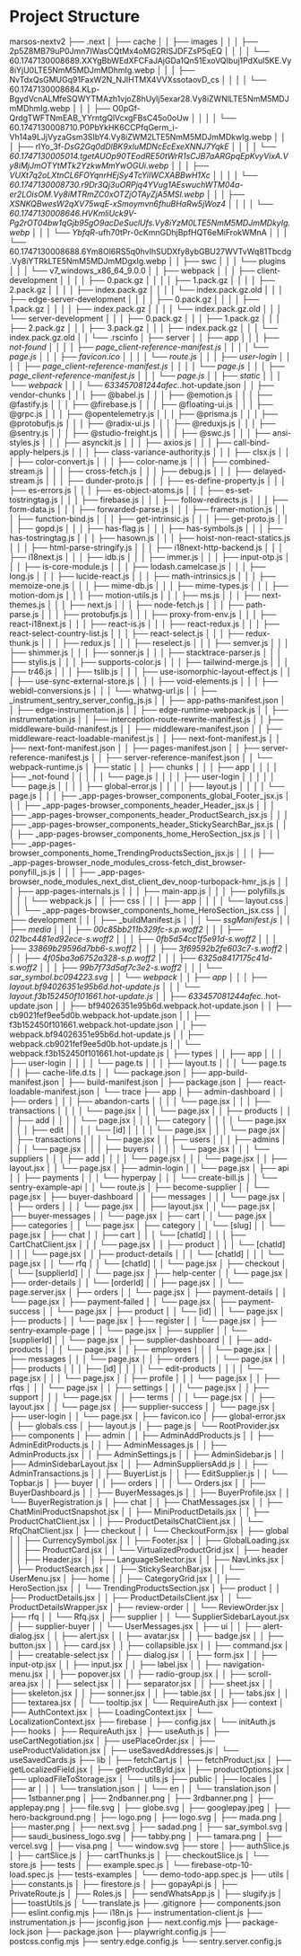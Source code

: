# Project Structure

marsos-nextv2
├── .next
│   ├── cache
│   │   ├── images
│   │   │   ├── 2p5Z8MB79uP0Jmn7IWasCQtMx4oMG2RISJDFZsP5qEQ
│   │   │   │   └── 60.1747130008689.XXYgBbWEdXFCFaJAjGDa1Qn51ExoVQIbuj1PdXuI5KE.Vy8iYjU0LTE5NmM5MDJmMDhmIg.webp
│   │   │   ├── NvTdxQsGMUGq91FaxW2N_NJlHTMX4VVXssotaovD_cs
│   │   │   │   └── 60.1747130008684.KLp-BgydVcnALMfeSQWYTMAzh1vjoZ8hUylj5exar28.Vy8iZWNlLTE5NmM5MDJmMDhmIg.webp
│   │   │   ├── O0pGf-QrdgTWFTNmEAB_YYrntgQlVcxgFBsC45o0oUw
│   │   │   │   └── 60.1747130008710.P0PbYkHK6CCPfqGerm_i-Vh14a9LJjVyzaGsm3SIbY4.Vy8iZWM2LTE5NmM5MDJmMDkwIg.webp
│   │   │   ├── rIYo_3f-_DsG2Gq0dDlBK9xIuMDNcEcExeXNNJ7YqkE
│   │   │   │   └── 60.1747130005014.tgetAUOp90TEodRE50tWrR1sCJB7aARGpqEpKvyVixA.Vy8iMjJmOTYtMTk2YzkwMmYwOGUi.webp
│   │   │   ├── VUXt7q2oLXtnCL6FOYqnrHEjSy4TcYiIWCXABBwH1Xc
│   │   │   │   └── 60.1747130008730.r9Dr3Qj3uORPjq4YVug1AEswuchWTM04a-er2LOisOM.Vy8iMTRmZC0xOTZjOTAyZjA5MSI.webp
│   │   │   ├── XSNKQBwesW2qXV75wqE-xSmoymvn6fhuBHaRw5jWoz4
│   │   │   │   └── 60.1747130008646.HVKmliUck9V-Pg2rOT04bw1qGjb95gO9acDeSuclUfs.Vy8iYzM0LTE5NmM5MDJmMDkyIg.webp
│   │   │   └── YbfqR_-ufh70tPr-0cKmnGDhjBpfHQT6eMiFrokWMnA
│   │   │       └── 60.1747130008688.6Ym8Ol6RS5q0hvIhSUDXfy8ybGBU27WVTvWq81Tbcdg.Vy8iYTRkLTE5NmM5MDJmMDgxIg.webp
│   │   ├── swc
│   │   │   └── plugins
│   │   │       └── v7_windows_x86_64_9.0.0
│   │   ├── webpack
│   │   │   ├── client-development
│   │   │   │   ├── 0.pack.gz
│   │   │   │   ├── 1.pack.gz
│   │   │   │   ├── 2.pack.gz
│   │   │   │   ├── index.pack.gz
│   │   │   │   └── index.pack.gz.old
│   │   │   ├── edge-server-development
│   │   │   │   ├── 0.pack.gz
│   │   │   │   ├── 1.pack.gz
│   │   │   │   ├── index.pack.gz
│   │   │   │   └── index.pack.gz.old
│   │   │   └── server-development
│   │   │       ├── 0.pack.gz
│   │   │       ├── 1.pack.gz
│   │   │       ├── 2.pack.gz
│   │   │       ├── 3.pack.gz
│   │   │       ├── index.pack.gz
│   │   │       └── index.pack.gz.old
│   │   └── .rscinfo
│   ├── server
│   │   ├── app
│   │   │   ├── _not-found
│   │   │   │   ├── page_client-reference-manifest.js
│   │   │   │   └── page.js
│   │   │   ├── favicon.ico
│   │   │   │   └── route.js
│   │   │   ├── user-login
│   │   │   │   ├── page_client-reference-manifest.js
│   │   │   │   └── page.js
│   │   │   ├── page_client-reference-manifest.js
│   │   │   └── page.js
│   │   ├── static
│   │   │   └── webpack
│   │   │       └── 633457081244afec._.hot-update.json
│   │   ├── vendor-chunks
│   │   │   ├── @babel.js
│   │   │   ├── @emotion.js
│   │   │   ├── @fastify.js
│   │   │   ├── @firebase.js
│   │   │   ├── @floating-ui.js
│   │   │   ├── @grpc.js
│   │   │   ├── @opentelemetry.js
│   │   │   ├── @prisma.js
│   │   │   ├── @protobufjs.js
│   │   │   ├── @radix-ui.js
│   │   │   ├── @reduxjs.js
│   │   │   ├── @sentry.js
│   │   │   ├── @studio-freight.js
│   │   │   ├── @swc.js
│   │   │   ├── ansi-styles.js
│   │   │   ├── asynckit.js
│   │   │   ├── axios.js
│   │   │   ├── call-bind-apply-helpers.js
│   │   │   ├── class-variance-authority.js
│   │   │   ├── clsx.js
│   │   │   ├── color-convert.js
│   │   │   ├── color-name.js
│   │   │   ├── combined-stream.js
│   │   │   ├── cross-fetch.js
│   │   │   ├── debug.js
│   │   │   ├── delayed-stream.js
│   │   │   ├── dunder-proto.js
│   │   │   ├── es-define-property.js
│   │   │   ├── es-errors.js
│   │   │   ├── es-object-atoms.js
│   │   │   ├── es-set-tostringtag.js
│   │   │   ├── firebase.js
│   │   │   ├── follow-redirects.js
│   │   │   ├── form-data.js
│   │   │   ├── forwarded-parse.js
│   │   │   ├── framer-motion.js
│   │   │   ├── function-bind.js
│   │   │   ├── get-intrinsic.js
│   │   │   ├── get-proto.js
│   │   │   ├── gopd.js
│   │   │   ├── has-flag.js
│   │   │   ├── has-symbols.js
│   │   │   ├── has-tostringtag.js
│   │   │   ├── hasown.js
│   │   │   ├── hoist-non-react-statics.js
│   │   │   ├── html-parse-stringify.js
│   │   │   ├── i18next-http-backend.js
│   │   │   ├── i18next.js
│   │   │   ├── idb.js
│   │   │   ├── immer.js
│   │   │   ├── input-otp.js
│   │   │   ├── is-core-module.js
│   │   │   ├── lodash.camelcase.js
│   │   │   ├── long.js
│   │   │   ├── lucide-react.js
│   │   │   ├── math-intrinsics.js
│   │   │   ├── memoize-one.js
│   │   │   ├── mime-db.js
│   │   │   ├── mime-types.js
│   │   │   ├── motion-dom.js
│   │   │   ├── motion-utils.js
│   │   │   ├── ms.js
│   │   │   ├── next-themes.js
│   │   │   ├── next.js
│   │   │   ├── node-fetch.js
│   │   │   ├── path-parse.js
│   │   │   ├── protobufjs.js
│   │   │   ├── proxy-from-env.js
│   │   │   ├── react-i18next.js
│   │   │   ├── react-is.js
│   │   │   ├── react-redux.js
│   │   │   ├── react-select-country-list.js
│   │   │   ├── react-select.js
│   │   │   ├── redux-thunk.js
│   │   │   ├── redux.js
│   │   │   ├── reselect.js
│   │   │   ├── semver.js
│   │   │   ├── shimmer.js
│   │   │   ├── sonner.js
│   │   │   ├── stacktrace-parser.js
│   │   │   ├── stylis.js
│   │   │   ├── supports-color.js
│   │   │   ├── tailwind-merge.js
│   │   │   ├── tr46.js
│   │   │   ├── tslib.js
│   │   │   ├── use-isomorphic-layout-effect.js
│   │   │   ├── use-sync-external-store.js
│   │   │   ├── void-elements.js
│   │   │   ├── webidl-conversions.js
│   │   │   └── whatwg-url.js
│   │   ├── _instrument_sentry_server_config_js.js
│   │   ├── app-paths-manifest.json
│   │   ├── edge-instrumentation.js
│   │   ├── edge-runtime-webpack.js
│   │   ├── instrumentation.js
│   │   ├── interception-route-rewrite-manifest.js
│   │   ├── middleware-build-manifest.js
│   │   ├── middleware-manifest.json
│   │   ├── middleware-react-loadable-manifest.js
│   │   ├── next-font-manifest.js
│   │   ├── next-font-manifest.json
│   │   ├── pages-manifest.json
│   │   ├── server-reference-manifest.js
│   │   ├── server-reference-manifest.json
│   │   └── webpack-runtime.js
│   ├── static
│   │   ├── chunks
│   │   │   ├── app
│   │   │   │   ├── _not-found
│   │   │   │   │   └── page.js
│   │   │   │   ├── user-login
│   │   │   │   │   └── page.js
│   │   │   │   ├── global-error.js
│   │   │   │   ├── layout.js
│   │   │   │   └── page.js
│   │   │   ├── _app-pages-browser_components_global_Footer_jsx.js
│   │   │   ├── _app-pages-browser_components_header_Header_jsx.js
│   │   │   ├── _app-pages-browser_components_header_ProductSearch_jsx.js
│   │   │   ├── _app-pages-browser_components_header_StickySearchBar_jsx.js
│   │   │   ├── _app-pages-browser_components_home_HeroSection_jsx.js
│   │   │   ├── _app-pages-browser_components_home_TrendingProductsSection_jsx.js
│   │   │   ├── _app-pages-browser_node_modules_cross-fetch_dist_browser-ponyfill_js.js
│   │   │   ├── _app-pages-browser_node_modules_next_dist_client_dev_noop-turbopack-hmr_js.js
│   │   │   ├── app-pages-internals.js
│   │   │   ├── main-app.js
│   │   │   ├── polyfills.js
│   │   │   └── webpack.js
│   │   ├── css
│   │   │   ├── app
│   │   │   │   └── layout.css
│   │   │   └── _app-pages-browser_components_home_HeroSection_jsx.css
│   │   ├── development
│   │   │   ├── _buildManifest.js
│   │   │   └── _ssgManifest.js
│   │   ├── media
│   │   │   ├── 00c85bb211b329fc-s.p.woff2
│   │   │   ├── 021bc4481ed92ece-s.woff2
│   │   │   ├── 0fb5d54cc1f5e91d-s.woff2
│   │   │   ├── 33869b29596d7bb6-s.woff2
│   │   │   ├── 3f69592b2fe603c7-s.woff2
│   │   │   ├── 4f05ba3a6752a328-s.p.woff2
│   │   │   ├── 6325a8417175c41d-s.woff2
│   │   │   ├── 99b7f73d5af7c3e2-s.woff2
│   │   │   └── sar_symbol.bc094223.svg
│   │   └── webpack
│   │       ├── app
│   │       │   ├── layout.bf94026351e95b6d.hot-update.js
│   │       │   └── layout.f3b152450f101661.hot-update.js
│   │       ├── 633457081244afec._.hot-update.json
│   │       ├── bf94026351e95b6d.webpack.hot-update.json
│   │       ├── cb9021fef9ee5d0b.webpack.hot-update.json
│   │       ├── f3b152450f101661.webpack.hot-update.json
│   │       ├── webpack.bf94026351e95b6d.hot-update.js
│   │       ├── webpack.cb9021fef9ee5d0b.hot-update.js
│   │       └── webpack.f3b152450f101661.hot-update.js
│   ├── types
│   │   ├── app
│   │   │   ├── user-login
│   │   │   │   └── page.ts
│   │   │   ├── layout.ts
│   │   │   └── page.ts
│   │   ├── cache-life.d.ts
│   │   └── package.json
│   ├── app-build-manifest.json
│   ├── build-manifest.json
│   ├── package.json
│   ├── react-loadable-manifest.json
│   └── trace
├── app
│   ├── admin-dashboard
│   │   ├── orders
│   │   │   ├── abandon-carts
│   │   │   │   └── page.jsx
│   │   │   ├── transactions
│   │   │   │   └── page.jsx
│   │   │   └── page.jsx
│   │   ├── products
│   │   │   ├── add
│   │   │   │   └── page.jsx
│   │   │   ├── category
│   │   │   │   └── page.jsx
│   │   │   ├── edit
│   │   │   │   └── [id]
│   │   │   │       └── page.jsx
│   │   │   └── page.jsx
│   │   ├── transactions
│   │   │   └── page.jsx
│   │   ├── users
│   │   │   ├── admins
│   │   │   │   └── page.jsx
│   │   │   ├── buyers
│   │   │   │   └── page.jsx
│   │   │   └── suppliers
│   │   │       ├── add
│   │   │       │   └── page.jsx
│   │   │       └── page.jsx
│   │   ├── layout.jsx
│   │   └── page.jsx
│   ├── admin-login
│   │   └── page.jsx
│   ├── api
│   │   ├── payments
│   │   │   └── hyperpay
│   │   │       └── create-bill.js
│   │   └── sentry-example-api
│   │       └── route.js
│   ├── become-supplier
│   │   └── page.jsx
│   ├── buyer-dashboard
│   │   ├── messages
│   │   │   └── page.jsx
│   │   ├── orders
│   │   │   └── page.jsx
│   │   ├── layout.jsx
│   │   └── page.jsx
│   ├── buyer-messages
│   │   └── page.jsx
│   ├── cart
│   │   └── page.jsx
│   ├── categories
│   │   └── page.jsx
│   ├── category
│   │   └── [slug]
│   │       └── page.jsx
│   ├── chat
│   │   ├── cart
│   │   │   └── [chatId]
│   │   │       ├── CartChatClient.jsx
│   │   │       └── page.jsx
│   │   ├── product
│   │   │   └── [chatId]
│   │   │       └── page.jsx
│   │   ├── product-details
│   │   │   └── [chatId]
│   │   │       └── page.jsx
│   │   └── rfq
│   │       └── [chatId]
│   │           └── page.jsx
│   ├── checkout
│   │   └── [supplierId]
│   │       └── page.jsx
│   ├── help-center
│   │   └── page.jsx
│   ├── order-details
│   │   └── [orderId]
│   │       ├── page.jsx
│   │       └── page.server.jsx
│   ├── orders
│   │   └── page.jsx
│   ├── payment-details
│   │   └── page.jsx
│   ├── payment-failed
│   │   └── page.jsx
│   ├── payment-success
│   │   └── page.jsx
│   ├── product
│   │   └── [id]
│   │       └── page.jsx
│   ├── products
│   │   └── page.jsx
│   ├── register
│   │   └── page.jsx
│   ├── sentry-example-page
│   │   └── page.jsx
│   ├── supplier
│   │   └── [supplierId]
│   │       └── page.jsx
│   ├── supplier-dashboard
│   │   ├── add-products
│   │   │   └── page.jsx
│   │   ├── employees
│   │   │   └── page.jsx
│   │   ├── messages
│   │   │   └── page.jsx
│   │   ├── orders
│   │   │   └── page.jsx
│   │   ├── products
│   │   │   ├── [id]
│   │   │   │   └── edit-products
│   │   │   │       └── page.jsx
│   │   │   └── page.jsx
│   │   ├── profile
│   │   │   └── page.jsx
│   │   ├── rfqs
│   │   │   └── page.jsx
│   │   ├── settings
│   │   │   └── page.jsx
│   │   ├── support
│   │   │   └── page.jsx
│   │   ├── terms
│   │   │   └── page.jsx
│   │   ├── layout.jsx
│   │   └── page.jsx
│   ├── supplier-success
│   │   └── page.jsx
│   ├── user-login
│   │   └── page.jsx
│   ├── favicon.ico
│   ├── global-error.jsx
│   ├── globals.css
│   ├── layout.js
│   ├── page.js
│   └── RootProvider.jsx
├── components
│   ├── admin
│   │   ├── AdminAddProducts.js
│   │   ├── AdminEditProducts.js
│   │   ├── AdminMessages.js
│   │   ├── AdminProducts.jsx
│   │   ├── AdminSettings.js
│   │   ├── AdminSidebar.js
│   │   ├── AdminSidebarLayout.jsx
│   │   ├── AdminSuppliersAdd.js
│   │   ├── AdminTransactions.js
│   │   ├── BuyerList.js
│   │   ├── EditSupplier.js
│   │   └── Topbar.js
│   ├── buyer
│   │   ├── orders
│   │   │   └── Orders.jsx
│   │   ├── BuyerDashboard.js
│   │   ├── BuyerMessages.js
│   │   ├── BuyerProfile.jsx
│   │   └── BuyerRegistration.js
│   ├── chat
│   │   ├── ChatMessages.jsx
│   │   ├── ChatMiniProductSnapshot.jsx
│   │   ├── MiniProductDetails.jsx
│   │   ├── ProductChatClient.jsx
│   │   ├── ProductDetailsChatClient.jsx
│   │   └── RfqChatClient.jsx
│   ├── checkout
│   │   └── CheckoutForm.jsx
│   ├── global
│   │   ├── CurrencySymbol.jsx
│   │   ├── Footer.jsx
│   │   ├── GlobalLoading.jsx
│   │   ├── ProductCard.jsx
│   │   └── VirtualizedProductGrid.jsx
│   ├── header
│   │   ├── Header.jsx
│   │   ├── LanguageSelector.jsx
│   │   ├── NavLinks.jsx
│   │   ├── ProductSearch.jsx
│   │   ├── StickySearchBar.jsx
│   │   └── UserMenu.jsx
│   ├── home
│   │   ├── CategoryGrid.jsx
│   │   ├── HeroSection.jsx
│   │   └── TrendingProductsSection.jsx
│   ├── product
│   │   ├── ProductDetails.jsx
│   │   ├── ProductDetailsClient.jsx
│   │   └── ProductDetailsWrapper.jsx
│   ├── review-order
│   │   └── ReviewOrder.jsx
│   ├── rfq
│   │   └── Rfq.jsx
│   ├── supplier
│   │   └── SupplierSidebarLayout.jsx
│   ├── supplier-buyer
│   │   └── UserMessages.jsx
│   ├── ui
│   │   ├── alert-dialog.jsx
│   │   ├── alert.jsx
│   │   ├── avatar.jsx
│   │   ├── badge.jsx
│   │   ├── button.jsx
│   │   ├── card.jsx
│   │   ├── collapsible.jsx
│   │   ├── command.jsx
│   │   ├── creatable-select.jsx
│   │   ├── dialog.jsx
│   │   ├── form.jsx
│   │   ├── input-otp.jsx
│   │   ├── input.jsx
│   │   ├── label.jsx
│   │   ├── navigation-menu.jsx
│   │   ├── popover.jsx
│   │   ├── radio-group.jsx
│   │   ├── scroll-area.jsx
│   │   ├── select.jsx
│   │   ├── separator.jsx
│   │   ├── sheet.jsx
│   │   ├── skeleton.jsx
│   │   ├── sonner.jsx
│   │   ├── table.jsx
│   │   ├── tabs.jsx
│   │   ├── textarea.jsx
│   │   └── tooltip.jsx
│   └── RequireAuth.jsx
├── context
│   ├── AuthContext.jsx
│   ├── LoadingContext.jsx
│   └── LocalizationContext.jsx
├── firebase
│   ├── config.jsx
│   └── initAuth.js
├── hooks
│   ├── RequireAuth.jsx
│   ├── useAuth.js
│   ├── useCartNegotiation.jsx
│   ├── usePlaceOrder.jsx
│   ├── useProductValidation.jsx
│   ├── useSavedAddresses.js
│   └── useSavedCards.js
├── lib
│   ├── fetchCart.js
│   ├── fetchProduct.jsx
│   ├── getLocalizedField.jsx
│   ├── getProductById.jsx
│   ├── productOptions.jsx
│   ├── uploadFileToStorage.jsx
│   └── utils.js
├── public
│   ├── locales
│   │   ├── ar
│   │   │   └── translation.json
│   │   └── en
│   │       └── translation.json
│   ├── 1stbanner.png
│   ├── 2ndbanner.png
│   ├── 3rdbanner.png
│   ├── applepay.png
│   ├── file.svg
│   ├── globe.svg
│   ├── googlepay.jpeg
│   ├── hero-background.png
│   ├── logo.png
│   ├── logo.svg
│   ├── mada.png
│   ├── master.png
│   ├── next.svg
│   ├── sadad.png
│   ├── sar_symbol.svg
│   ├── saudi_business_logo.svg
│   ├── tabby.png
│   ├── tamara.png
│   ├── vercel.svg
│   ├── visa.png
│   └── window.svg
├── store
│   ├── authSlice.js
│   ├── cartSlice.js
│   ├── cartThunks.js
│   ├── checkoutSlice.js
│   └── store.js
├── tests
│   ├── example.spec.js
│   └── firebase-otp-10-load.spec.js
├── tests-examples
│   └── demo-todo-app.spec.js
├── utils
│   ├── constants.js
│   ├── firestore.js
│   ├── gopayApi.js
│   ├── PrivateRoute.js
│   ├── Roles.js
│   ├── sendWhatsApp.js
│   ├── slugify.js
│   ├── toastUtils.js
│   └── translate.js
├── .gitignore
├── components.json
├── eslint.config.mjs
├── i18n.js
├── instrumentation-client.js
├── instrumentation.js
├── jsconfig.json
├── next.config.mjs
├── package-lock.json
├── package.json
├── playwright.config.js
├── postcss.config.mjs
├── sentry.edge.config.js
└── sentry.server.config.js
